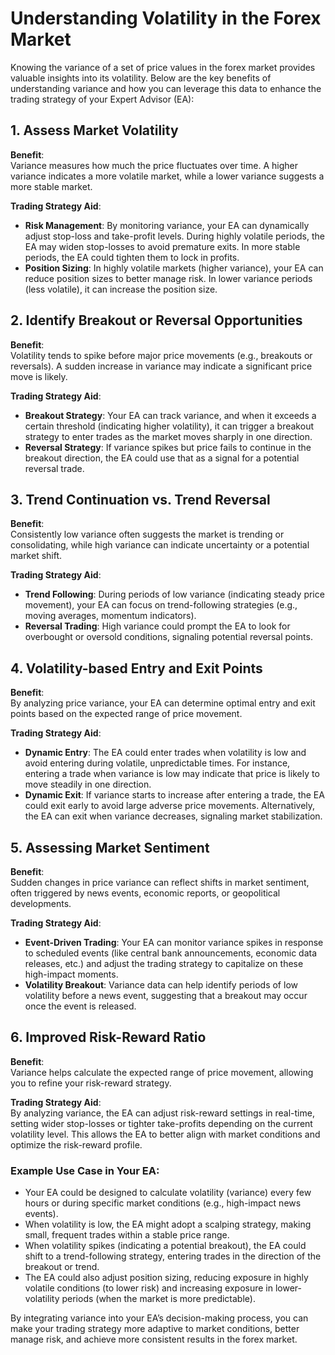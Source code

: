 # Understanding Volatility in the Forex Market

Knowing the variance of a set of price values in the forex market provides valuable insights into its volatility. Below are the key benefits of understanding variance and how you can leverage this data to enhance the trading strategy of your Expert Advisor (EA):

## 1. Assess Market Volatility

**Benefit**:  
Variance measures how much the price fluctuates over time. A higher variance indicates a more volatile market, while a lower variance suggests a more stable market.

**Trading Strategy Aid**:

- **Risk Management**: By monitoring variance, your EA can dynamically adjust stop-loss and take-profit levels. During highly volatile periods, the EA may widen stop-losses to avoid premature exits. In more stable periods, the EA could tighten them to lock in profits.
- **Position Sizing**: In highly volatile markets (higher variance), your EA can reduce position sizes to better manage risk. In lower variance periods (less volatile), it can increase the position size.

## 2. Identify Breakout or Reversal Opportunities

**Benefit**:  
Volatility tends to spike before major price movements (e.g., breakouts or reversals). A sudden increase in variance may indicate a significant price move is likely.

**Trading Strategy Aid**:

- **Breakout Strategy**: Your EA can track variance, and when it exceeds a certain threshold (indicating higher volatility), it can trigger a breakout strategy to enter trades as the market moves sharply in one direction.
- **Reversal Strategy**: If variance spikes but price fails to continue in the breakout direction, the EA could use that as a signal for a potential reversal trade.

## 3. Trend Continuation vs. Trend Reversal

**Benefit**:  
Consistently low variance often suggests the market is trending or consolidating, while high variance can indicate uncertainty or a potential market shift.

**Trading Strategy Aid**:

- **Trend Following**: During periods of low variance (indicating steady price movement), your EA can focus on trend-following strategies (e.g., moving averages, momentum indicators).
- **Reversal Trading**: High variance could prompt the EA to look for overbought or oversold conditions, signaling potential reversal points.

## 4. Volatility-based Entry and Exit Points

**Benefit**:  
By analyzing price variance, your EA can determine optimal entry and exit points based on the expected range of price movement.

**Trading Strategy Aid**:

- **Dynamic Entry**: The EA could enter trades when volatility is low and avoid entering during volatile, unpredictable times. For instance, entering a trade when variance is low may indicate that price is likely to move steadily in one direction.
- **Dynamic Exit**: If variance starts to increase after entering a trade, the EA could exit early to avoid large adverse price movements. Alternatively, the EA can exit when variance decreases, signaling market stabilization.

## 5. Assessing Market Sentiment

**Benefit**:  
Sudden changes in price variance can reflect shifts in market sentiment, often triggered by news events, economic reports, or geopolitical developments.

**Trading Strategy Aid**:

- **Event-Driven Trading**: Your EA can monitor variance spikes in response to scheduled events (like central bank announcements, economic data releases, etc.) and adjust the trading strategy to capitalize on these high-impact moments.
- **Volatility Breakout**: Variance data can help identify periods of low volatility before a news event, suggesting that a breakout may occur once the event is released.

## 6. Improved Risk-Reward Ratio

**Benefit**:  
Variance helps calculate the expected range of price movement, allowing you to refine your risk-reward strategy.

**Trading Strategy Aid**:  
By analyzing variance, the EA can adjust risk-reward settings in real-time, setting wider stop-losses or tighter take-profits depending on the current volatility level. This allows the EA to better align with market conditions and optimize the risk-reward profile.

### Example Use Case in Your EA:

- Your EA could be designed to calculate volatility (variance) every few hours or during specific market conditions (e.g., high-impact news events).
- When volatility is low, the EA might adopt a scalping strategy, making small, frequent trades within a stable price range.
- When volatility spikes (indicating a potential breakout), the EA could shift to a trend-following strategy, entering trades in the direction of the breakout or trend.
- The EA could also adjust position sizing, reducing exposure in highly volatile conditions (to lower risk) and increasing exposure in lower-volatility periods (when the market is more predictable).

By integrating variance into your EA’s decision-making process, you can make your trading strategy more adaptive to market conditions, better manage risk, and achieve more consistent results in the forex market.
